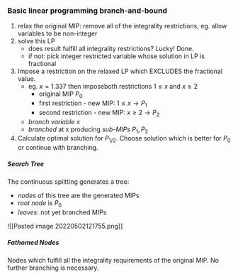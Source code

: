 
### Basic linear programming branch-and-bound

1. relax the original MIP: remove all of the integrality restrictions, eg. allow variables to be non-integer
2. solve this LP
	- does result fulfill all integrality restrictions? Lucky! Done.
	- if not: pick integer restricted variable whose solution in LP is fractional
3. Impose a restriction on the relaxed LP which EXCLUDES the fractional value.
	- eg. $x=1.337$ then imposeboth restrictions $1\leq x$ and $x \geq 2$
		- original MIP $P_0$
		- first restriction - new MIP:  $1\leq x \rightarrow P_1$
		- second restriction - new MIP:  $x \geq 2 \rightarrow P_2$
	- *branch variable* $x$
	- *branched* at x producing *sub-MIPs* $P_1,P_2$ 
4. Calculate optimal solution for $P_{1/2}$. Choose solution which is better for $P_0$ or continue with branching.

##### Search Tree
The continuous splitting generates a tree:
- *nodes* of this tree are the generated MIPs
- *root node* is $P_0$
- *leaves*: not yet branched MIPs

![[Pasted image 20220502121755.png]]

##### Fathomed Nodes
Nodes which fulfill all the integrality requirements of the original MIP. No further branching is necessary.
